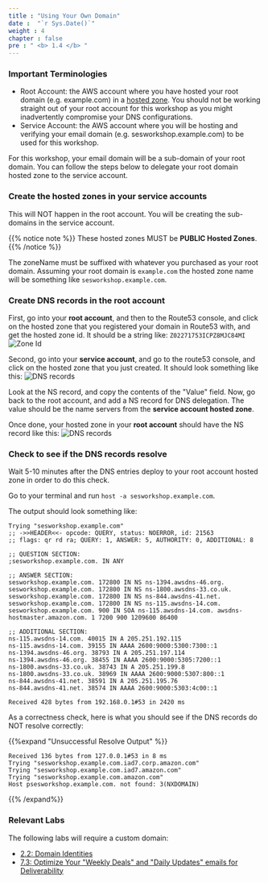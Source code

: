 ```yaml
---
title : "Using Your Own Domain"
date :  "`r Sys.Date()`" 
weight : 4 
chapter : false
pre : " <b> 1.4 </b> "
---
```


### Important Terminologies

- Root Account: the AWS account where you have hosted your root domain (e.g. example.com) in a [hosted zone](https://docs.aws.amazon.com/Route53/latest/DeveloperGuide/hosted-zones-working-with.html). You should not be working straight out of your root account for this workshop as you might inadvertently compromise your DNS configurations.
- Service Account: the AWS account where you will be hosting and verifying your email domain (e.g. sesworkshop.example.com) to be used for this workshop.

For this workshop, your email domain will be a sub-domain of your root domain. You can follow the steps below to delegate your root domain hosted zone to the service account.

### Create the hosted zones in your service accounts
This will NOT happen in the root account. You will be creating the sub-domains in the service account.

{{% notice note %}}
These hosted zones MUST be **PUBLIC Hosted Zones**.
{{% /notice %}}

The zoneName must be suffixed with whatever you purchased as your root domain. Assuming your root domain is `example.com` the hosted zone name will be something like `sesworkshop.example.com`.

### Create DNS records in the root account
First, go into your **root account**, and then to the Route53 console, and click on the hosted zone that you registered your domain in Route53 with, and get the hosted zone id. It should be a string like: `Z02271753ICPZ8MJC84MI`
![Zone Id](/hugo-ses/images/1/4/0001.png?featherlight=false&width=70pc)

Second, go into your **service account**, and go to the route53 console, and click on the hosted zone that you just created. It should look something like this:
![DNS records](/hugo-ses/images/1/4/0002.png?featherlight=false&width=70pc)

Look at the NS record, and copy the contents of the "Value" field. Now, go back to the root account, and add a NS record for DNS delegation. The value should be the name servers from the **service account hosted zone**.

Once done, your hosted zone in your **root account** should have the NS record like this:
![DNS records](/hugo-ses/images/1/4/0003.png?featherlight=false&width=70pc)

### Check to see if the DNS records resolve
Wait 5-10 minutes after the DNS entries deploy to your root account hosted zone in order to do this check.

Go to your terminal and run `host -a sesworkshop.example.com`.

The output should look something like:

```
Trying "sesworkshop.example.com"
;; ->>HEADER<<- opcode: QUERY, status: NOERROR, id: 21563
;; flags: qr rd ra; QUERY: 1, ANSWER: 5, AUTHORITY: 0, ADDITIONAL: 8

;; QUESTION SECTION:
;sesworkshop.example.com. IN ANY

;; ANSWER SECTION:
sesworkshop.example.com. 172800 IN NS ns-1394.awsdns-46.org.
sesworkshop.example.com. 172800 IN NS ns-1800.awsdns-33.co.uk.
sesworkshop.example.com. 172800 IN NS ns-844.awsdns-41.net.
sesworkshop.example.com. 172800 IN NS ns-115.awsdns-14.com.
sesworkshop.example.com. 900 IN SOA ns-115.awsdns-14.com. awsdns-hostmaster.amazon.com. 1 7200 900 1209600 86400

;; ADDITIONAL SECTION:
ns-115.awsdns-14.com. 40015 IN A 205.251.192.115
ns-115.awsdns-14.com. 39155 IN AAAA 2600:9000:5300:7300::1
ns-1394.awsdns-46.org. 38793 IN A 205.251.197.114
ns-1394.awsdns-46.org. 38455 IN AAAA 2600:9000:5305:7200::1
ns-1800.awsdns-33.co.uk. 38743 IN A 205.251.199.8
ns-1800.awsdns-33.co.uk. 38969 IN AAAA 2600:9000:5307:800::1
ns-844.awsdns-41.net. 38591 IN A 205.251.195.76
ns-844.awsdns-41.net. 38574 IN AAAA 2600:9000:5303:4c00::1

Received 428 bytes from 192.168.0.1#53 in 2420 ms
```

As a correctness check, here is what you should see if the DNS records do NOT resolve correctly:

{{%expand "Unsuccessful Resolve Output" %}}
```
Received 136 bytes from 127.0.0.1#53 in 8 ms
Trying "sesworkshop.example.com.iad7.corp.amazon.com"
Trying "sesworkshop.example.com.iad7.amazon.com"
Trying "sesworkshop.example.com.amazon.com"
Host psesworkshop.example.com. not found: 3(NXDOMAIN)
```
{{% /expand%}}

### Relevant Labs
The following labs will require a custom domain:

- [2.2: Domain Identities](../../2-create-domain/2.2-domain-identity)
- [7.3: Optimize Your "Weekly Deals" and "Daily Updates" emails for Deliverability](../../7-capstone-project/7.3-deliverability)

